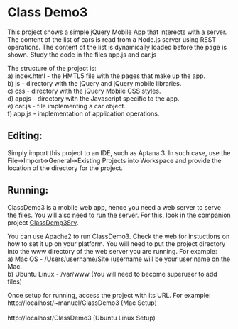 <h1>Class Demo3</h1>
This project shows a simple jQuery Mobile App that interects with  
a server. The content of the list of cars is read from a Node.js server
using REST operations. The content of the list is dynamically loaded 
before the page is shown. Study the code in the 
files app.js and car.js <br/>

The structure of the project is: <br/>
a) index.html - the HMTL5 file with the pages that make up the app.<br/>
b) js - directory with the jQuery and jQuery mobile libraries.<br/>
c) css - directory with the jQuery Mobile CSS styles.<br/>
d) appjs - directory with the Javascript specific to the app.<br/>
e) car.js - file implementing a car object.<br/>
f) app.js - implementation of application operations. <br/>

<h2>Editing:</h2>
Simply import this project to an IDE, such as Aptana 3. In such case,
use the File->Import->General->Existing Projects into Workspace
and provide the location of the directory for the project.

<h2>Running:</h2>
ClassDemo3 is a mobile web app, hence you need a web server to serve the files.
You will also need to run the server. For this, look in	the companion project
<a href="https://github.com/manuelr417/ClassDemo3Srv.git" >ClassDemp3Srv</a>.

You can use Apache2 to run ClassDemo3. Check the web for instuctions on how to set it up on your platform. 
You will need to put the project directory into the www directory 
of the web server you are running. For example:<br/>
a) Mac OS - /Users/username/Site (username will be your user name on the Mac.<br/>
b) Ubuntu Linux - /var/www  (You will need to become superuser to add files)<br/>

Once setup for running, access the project with its URL. For example:<br/>
http://localhost/~manuel/ClassDemo3  (Mac Setup) <br/>
<br/>
http://localhost/ClassDemo3 (Ubuntu Linux Setup)
